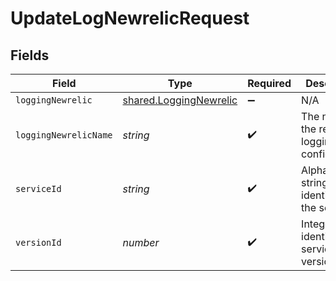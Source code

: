 # UpdateLogNewrelicRequest


## Fields

| Field                                                            | Type                                                             | Required                                                         | Description                                                      | Example                                                          |
| ---------------------------------------------------------------- | ---------------------------------------------------------------- | ---------------------------------------------------------------- | ---------------------------------------------------------------- | ---------------------------------------------------------------- |
| `loggingNewrelic`                                                | [shared.LoggingNewrelic](../../models/shared/loggingnewrelic.md) | :heavy_minus_sign:                                               | N/A                                                              |                                                                  |
| `loggingNewrelicName`                                            | *string*                                                         | :heavy_check_mark:                                               | The name for the real-time logging configuration.                | test-log-endpoint                                                |
| `serviceId`                                                      | *string*                                                         | :heavy_check_mark:                                               | Alphanumeric string identifying the service.                     | SU1Z0isxPaozGVKXdv0eY                                            |
| `versionId`                                                      | *number*                                                         | :heavy_check_mark:                                               | Integer identifying a service version.                           | 1                                                                |